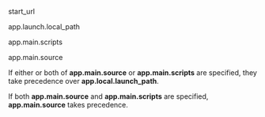 start_url

app.launch.local_path

app.main.scripts

app.main.source

If either or both of **app.main.source** or **app.main.scripts** are specified, they take precedence over **app.local.launch_path**.

If both **app.main.source** and **app.main.scripts** are specified, **app.main.source** takes precedence.
